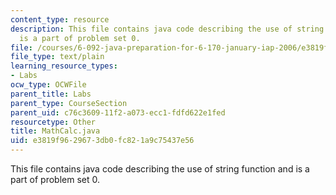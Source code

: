 ```yaml
---
content_type: resource
description: This file contains java code describing the use of string function and
  is a part of problem set 0.
file: /courses/6-092-java-preparation-for-6-170-january-iap-2006/e3819f9629673db0fc821a9c75437e56_MathCalc.java
file_type: text/plain
learning_resource_types:
- Labs
ocw_type: OCWFile
parent_title: Labs
parent_type: CourseSection
parent_uid: c76c3609-11f2-a073-ecc1-fdfd622e1fed
resourcetype: Other
title: MathCalc.java
uid: e3819f96-2967-3db0-fc82-1a9c75437e56
---
```

This file contains java code describing the use of string function and is a part of problem set 0.

